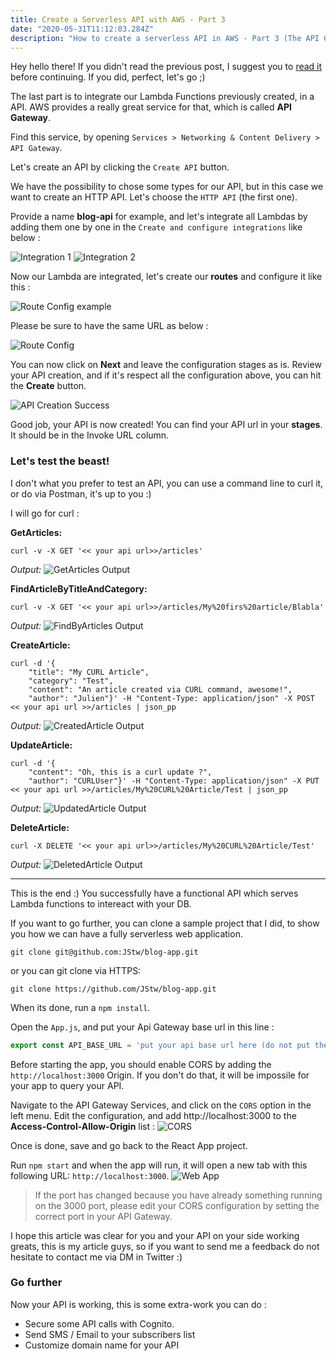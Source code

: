 ```yaml
---
title: Create a Serverless API with AWS - Part 3
date: "2020-05-31T11:12:03.284Z"
description: "How to create a serverless API in AWS - Part 3 (The API Gateway)"
---
```


Hey hello there! If you didn't read the previous post, I suggest you to [read it](./../serverless-api-with-lambda-part-2) before continuing. If you did, perfect, let's go ;)

The last part is to integrate our Lambda Functions previously created, in a API. AWS provides a really great service for that, which is called **API Gateway**.

Find this service, by opening `Services > Networking & Content Delivery > API Gateway`.

Let's create an API by clicking the `Create API` button.

We have the possibility to chose some types for our API, but in this case we want to create an HTTP API. Let's choose the `HTTP API` (the first one).

Provide a name **blog-api** for example, and let's integrate all Lambdas by adding them one by one in the `Create and configure integrations` like below :

![Integration 1](integration1.png)
![Integration 2](integration2.png)

Now our Lambda are integrated, let's create our **routes** and configure it like this :

![Route Config example](routeconfig1.png)

Please be sure to have the same URL as below :

![Route Config](routeconfig.png)

You can now click on **Next** and leave the configuration stages as is. Review your API creation, and if it's respect all the configuration above, you can hit the **Create** button.

![API Creation Success](apisuccess.png)

Good job, your API is now created! You can find your API url in your **stages**. It should be in the Invoke URL column.

### Let's test the beast!

I don't what you prefer to test an API, you can use a command line to curl it, or do via Postman, it's up to you :)

I will go for curl :

**GetArticles:** 
```batch
curl -v -X GET '<< your api url>>/articles'
```
*Output:*
![GetArticles Output](getarticlescurlresult.png)

**FindArticleByTitleAndCategory:** 
```batch
curl -v -X GET '<< your api url>>/articles/My%20firs%20article/Blabla'
```
*Output:*
![FindByArticles Output](findbyarticlescurlresult.png)


**CreateArticle:** 
```batch
curl -d '{
	"title": "My CURL Article",
	"category": "Test",
	"content": "An article created via CURL command, awesome!",
	"author": "Julien"}' -H "Content-Type: application/json" -X POST << your api url >>/articles | json_pp
```
*Output:*
![CreatedArticle Output](createdarticlecurlresult.png)


**UpdateArticle:** 
```batch
curl -d '{
	"content": "Oh, this is a curl update ?",
	"author": "CURLUser"}' -H "Content-Type: application/json" -X PUT << your api url >>/articles/My%20CURL%20Article/Test | json_pp
```
*Output:*
![UpdatedArticle Output](updatedarticlecurlresult.png)

**DeleteArticle:** 
```batch
curl -X DELETE '<< your api url>>/articles/My%20CURL%20Article/Test'
```
*Output:*
![DeletedArticle Output](deletedarticlecurlresult.png)

---

This is the end :) You successfully have a functional API which serves Lambda functions to intereact with your DB.

If you want to go further, you can clone a sample project that I did, to show you how we can have a fully serverless web application.

```batch
git clone git@github.com:JStw/blog-app.git
```
or you can git clone via HTTPS:
```batch
git clone https://github.com/JStw/blog-app.git
```

When its done, run a `npm install`.

Open the `App.js`, and put your Api Gateway base url in this line :

```javascript
export const API_BASE_URL = 'put your api base url here (do not put the /)';
```
Before starting the app, you should enable CORS by adding the `http://localhost:3000` Origin. If you don't do that, it will be impossile for your app to query your API.

Navigate to the API Gateway Services, and click on the `CORS` option in the left menu. Edit the configuration, and add http://localhost:3000 to the **Access-Control-Allow-Origin** list :
![CORS](apicors.PNG)

Once is done, save and go back to the React App project.

Run `npm start` and when the app will run, it will open a new tab with this following URL: `http://localhost:3000`.
![Web App](webapp1.png)

> If the port has changed because you have already something running on the 3000 port, please edit your CORS configuration by setting the correct port in your API Gateway.

I hope this article was clear for you and your API on your side working greats, this is my article guys, so if you want to send me a feedback do not hesitate to contact me via DM in Twitter :)

### Go further
Now your API is working, this is some extra-work you can do :
- Secure some API calls with Cognito.
- Send SMS / Email to your subscribers list
- Customize domain name for your API